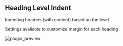 ## Heading Level Indent

Indenting headers (with content) based on the level

Settings available to customize margin for each heading

![plugin_preview](https://user-images.githubusercontent.com/58810368/220870821-1d7adf75-d6c8-4f6e-9634-5f10b34cfe95.png)
